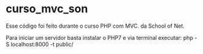 # curso_mvc_son
Esse código foi feito durante o curso PHP com MVC. da School of Net.

Para iniciar um servidor basta instalar o PHP7 e via terminal executar: php -S localhost:8000 -t public/
